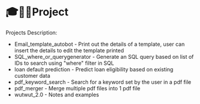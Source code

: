 # 🎓📓🏢Project
Projects Description:
- Email_template_autobot - Print out the details of a template, user can insert the details to edit the template printed
- SQL_where_or_querygenerator - Generate an SQL query based on list of IDs to search using "where" filter in SQL
- loan default prediction - Predict loan eligibility based on existing customer data
- pdf_keyword_search - Search for a keyword set by the user in a pdf file
- pdf_merger - Merge multiple pdf files into 1 pdf file
- wutwut_2.0 - Notes and examples

